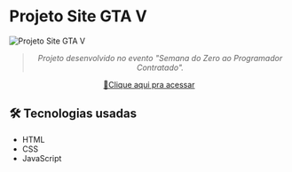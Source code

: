 # Projeto Site GTA V
![Projeto Site GTA V](./src/img/layoutGTA.png)

<div align="center">

> *Projeto desenvolvido no evento "Semana do Zero ao Programador Contratado".*


  
[🔗Clique aqui pra acessar](https://douglasffjw.github.io/GTA5-Project/)

</div>

## 🛠️ Tecnologias usadas
- HTML
- CSS
- JavaScript
